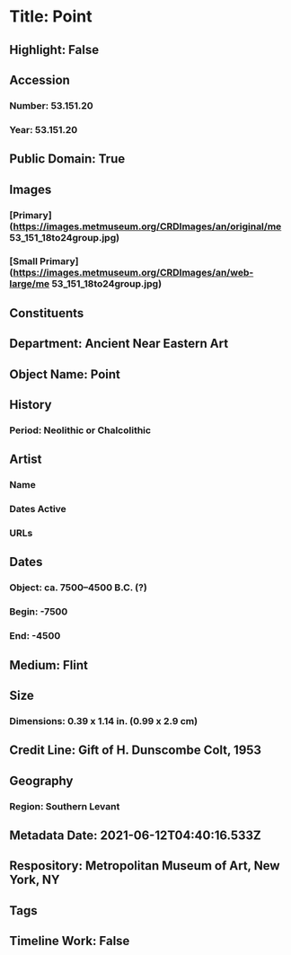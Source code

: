 # Title: Point
## Highlight: False
## Accession
### Number: 53.151.20
### Year: 53.151.20
## Public Domain: True
## Images
### [Primary](https://images.metmuseum.org/CRDImages/an/original/me 53_151_18to24group.jpg)
### [Small Primary](https://images.metmuseum.org/CRDImages/an/web-large/me 53_151_18to24group.jpg)
## Constituents
## Department: Ancient Near Eastern Art
## Object Name: Point
## History
### Period: Neolithic or Chalcolithic
## Artist
### Name
### Dates Active
### URLs
## Dates
### Object: ca. 7500–4500 B.C. (?)
### Begin: -7500
### End: -4500
## Medium: Flint
## Size
### Dimensions: 0.39 x 1.14 in. (0.99 x 2.9 cm)
## Credit Line: Gift of H. Dunscombe Colt, 1953
## Geography
### Region: Southern Levant
## Metadata Date: 2021-06-12T04:40:16.533Z
## Respository: Metropolitan Museum of Art, New York, NY
## Tags
## Timeline Work: False